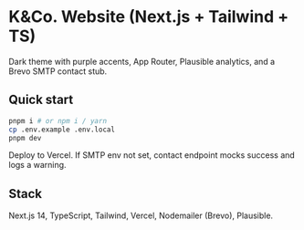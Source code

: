 # K&Co. Website (Next.js + Tailwind + TS)

Dark theme with purple accents, App Router, Plausible analytics, and a Brevo SMTP contact stub.

## Quick start
```bash
pnpm i # or npm i / yarn
cp .env.example .env.local
pnpm dev
```
Deploy to Vercel. If SMTP env not set, contact endpoint mocks success and logs a warning.

## Stack
Next.js 14, TypeScript, Tailwind, Vercel, Nodemailer (Brevo), Plausible.
